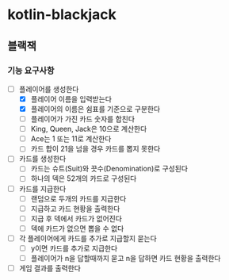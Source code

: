 # kotlin-blackjack

## 블랙잭

### 기능 요구사항

- [ ] 플레이어를 생성한다
    - [x] 플레이어 이름을 입력받는다
    - [x] 플레이어의 이름은 쉼표를 기준으로 구분한다
    - [ ] 플레이어가 가진 카드 숫자를 합친다
    - [ ] King, Queen, Jack은 10으로 계산한다
    - [ ] Ace는 1 또는 11로 계산한다
    - [ ] 카드 합이 21을 넘을 경우 카드를 뽑지 못한다
- [ ] 카드를 생성한다
    - [ ] 카드는 슈트(Suit)와 끗수(Denomination)로 구성된다
    - [ ] 하나의 덱은 52개의 카드로 구성된다
- [ ] 카드를 지급한다
    - [ ] 랜덤으로 두개의 카드를 지급한다
    - [ ] 지급하고 카드 현황을 출력한다
    - [ ] 지급 후 덱에서 카드가 없어진다
    - [ ] 덱에 카드가 없으면 뽑을 수 없다
- [ ] 각 플레이어에게 카드를 추가로 지급할지 묻는다
    - [ ] y이면 카드를 추가로 지급한다
    - [ ] 플레이어가 n을 답할때까지 묻고 n을 답하면 카드 현황을 출력한다
- [ ] 게임 결과를 출력한다
